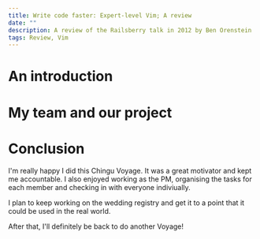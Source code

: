 ```yaml
---
title: Write code faster: Expert-level Vim; A review
date: ""
description: A review of the Railsberry talk in 2012 by Ben Orenstein
tags: Review, Vim
---
```


# An introduction

<!--
I was recommended to view this talk
My level of Vim (I'm clrearly not an expert)
An overview of what he talks about
My key takeaways
 - Cheatsheet
 - Macros / building out your .vimrc
-->

# My team and our project


# Conclusion

I'm really happy I did this Chingu Voyage. It was a great motivator and kept me
accountable. I also enjoyed working as the PM, organising the tasks for each
member and checking in with everyone indiviually.

I plan to keep working on the wedding registry and get it to a point that it could
be used in the real world.

After that, I'll definitely be back to do another Voyage!



